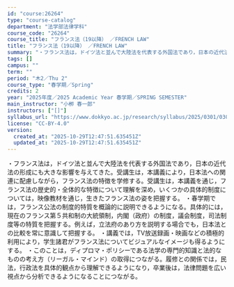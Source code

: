 ```yaml
---
id: "course:26264"
type: "course-catalog"
department: "法学部法律学科"
course_code: "26264"
course_title: "フランス法（19以降） ／FRENCH LAW"
title: "フランス法（19以降） ／FRENCH LAW"
summary: "・フランス法は，ドイツ法と並んで大陸法を代表する外国法であり，日本の近代法の形成にも大きな影響を与えてきた。受講生は，本講義により，日本法への関連に配慮しながら，フランス法の特徴を学修する。受講生は，本講義を通じ，フランス法の歴史的・全体的…"
tags: []
campus: ""
term: ""
period: "木2／Thu 2"
course_type: "春学期／Spring"
credits: 2
year: "2025年度／2025 Academic Year 春学期／SPRING SEMESTER"
main_instructor: "小栁 春一郎"
instructors: ["[]"]
syllabus_url: "https://www.dokkyo.ac.jp/research/syllabus/2025/0301/0301_26264_ja_JP.html"
license: "CC-BY-4.0"
version:
  created_at: "2025-10-29T12:47:51.635451Z"
  updated_at: "2025-10-29T12:47:51.635451Z"
---
```

・フランス法は，ドイツ法と並んで大陸法を代表する外国法であり，日本の近代法の形成にも大きな影響を与えてきた。受講生は，本講義により，日本法への関連に配慮しながら，フランス法の特徴を学修する。受講生は，本講義を通じ，フランス法の歴史的・全体的な特徴について理解を深め，いくつかの具体的制度については，映像教材を通じ，生きたフランス法の姿を把握する。 ・春学期では，フランス公法の制度的特質を概論的に説明できるようになる。具体的には，現在のフランス第５共和制の大統領制，内閣（政府）の制度，議会制度，司法制度等の特質を把握する。例えば，立法府のあり方を説明する場合でも，日本法との比較を常に意識して把握する。 ・講義では，TV放送録画・映画などの積極的利用により，学生諸君がフランス法についてビジュアルなイメージも得るようにする。 ・このことは，ディプロマ・ポリシーである法学の専門的知識と法的なものの考え方（リーガル・マインド）の取得につながる。履修との関係では，民法，行政法を具体的観点から理解できるようになり，卒業後は，法律問題を広い視点から分析できるようになることにつながる。
